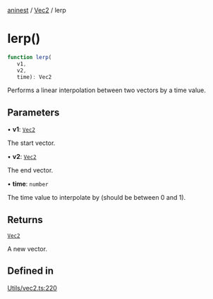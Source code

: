 [aninest](../../index.md) / [Vec2](../index.md) / lerp

# lerp()

```ts
function lerp(
   v1, 
   v2, 
   time): Vec2
```

Performs a linear interpolation between two vectors by a time value.

## Parameters

• **v1**: [`Vec2`](../type-aliases/Vec2.md)

The start vector.

• **v2**: [`Vec2`](../type-aliases/Vec2.md)

The end vector.

• **time**: `number`

The time value to interpolate by (should be between 0 and 1).

## Returns

[`Vec2`](../type-aliases/Vec2.md)

A new vector.

## Defined in

[Utils/vec2.ts:220](https://github.com/zphrs/aninest/blob/d10ff1271505e062a71fdb453fe27ee5103a9c80/core/src/Utils/vec2.ts#L220)
